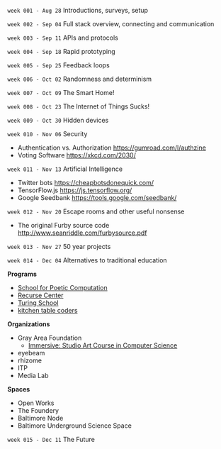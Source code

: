 `week 001 - Aug 28` Introductions, surveys, setup

`week 002 - Sep 04` Full stack overview, connecting and communication

`week 003 - Sep 11` APIs and protocols

`week 004 - Sep 18` Rapid prototyping

`week 005 - Sep 25` Feedback loops

`week 006 - Oct 02` Randomness and determinism

`week 007 - Oct 09` The Smart Home!

`week 008 - Oct 23` The Internet of Things Sucks!

`week 009 - Oct 30` Hidden devices

`week 010 - Nov 06` Security

* Authentication vs. Authorization https://gumroad.com/l/authzine
* Voting Software https://xkcd.com/2030/

`week 011 - Nov 13` Artificial Intelligence

* Twitter bots https://cheapbotsdonequick.com/
* TensorFlow.js https://js.tensorflow.org/
* Google Seedbank https://tools.google.com/seedbank/

`week 012 - Nov 20` Escape rooms and other useful nonsense

* The original Furby source code http://www.seanriddle.com/furbysource.pdf

`week 013 - Nov 27` 50 year projects

`week 014 - Dec 04` Alternatives to traditional education

**Programs**

* [School for Poetic Computation]()
* [Recurse Center]()
* [Turing School]()
* [kitchen table coders]()

**Organizations**

* Gray Area Foundation
    * [Immersive: Studio Art Course in Computer Science](https://grayarea.org/creative-development/education/immersive-application/)
* eyebeam
* rhizome
* ITP
* Media Lab

**Spaces**

* Open Works
* The Foundery
* Baltimore Node
* Baltimore Underground Science Space

`week 015 - Dec 11` The Future

